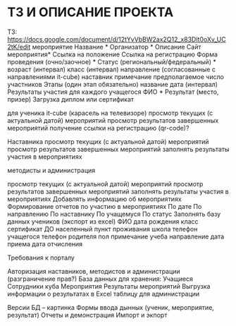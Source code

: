 # ТЗ И ОПИСАНИЕ ПРОЕКТА
ТЗ: https://docs.google.com/document/d/12tYvVbBW2ax2Q12_x83Dlt0oXv_UC2tK/edit
мероприятие
Название *
Организатор *
Описание
Сайт мероприятия*
Ссылка на положение
Ссылка на регистрацию
Форма проведения (очно/заочное) *
Статус (региональный/федеральный) *
возраст (интервал) 
класс (интервал)
направление (согласованные с направлениями it-cube)
наставник
примечание
предполагаемое число участников
Этапы (один этап обязательно)
название
дата (интервал)
Результаты участия для каждого учащегося
ФИО *
Результат (место, призер) 
Загрузка диплом или сертификат

для ученика it-cube (карасель на телевизоре)
просмотр текущих (с актуальной датой) мероприятий 
просмотр результатов завершенных мероприятий
получение ссылки на регистрацию (qr-code)?

Наставника
просмотр текущих (с актуальной датой) мероприятий 
просмотр результатов завершенных мероприятий
заполнять результаты участия в мероприятиях


методисты и администрация

просмотр текущих (с актуальной датой) мероприятий 
просмотр результатов завершенных мероприятий
заполнять результаты участия в мероприятиях
Добавлять информацию об мероприятиях
Формирование отчетов по участию в мероприятиях
По дате
По направлению
По наставнику
По учащемуся
По статус
Заполнять базу данных учеников (экспорт из excel)
ФИО
дата рождения
класс
сертификат ДО
населенный пункт проживания
школа
телефон учащегося
телефон родителя
пол
примечание
учеба
направление
дата приема
дата отчисления

 Требования к порталу

Авторизация наставников, методистов и администрации (разграничение прав?)
База данных для хранения:
Учащиеся
Сотрудники куба
Мероприятия
Результаты мероприятий
Выгрузка информации о результатах в Excel таблицу для администрации

Версии
БД – картинка 
Формы ввода дынных (ученик, мероприятие, результат)
Отчеты и демонстрация
Импорт и экпорт
